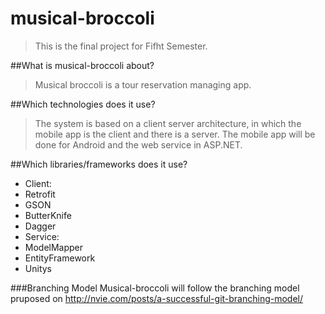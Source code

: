 # musical-broccoli
> This is the final project for Fifht Semester.

##What is musical-broccoli about?
>Musical broccoli is a tour reservation managing app.

##Which technologies does it use?
>The system is based on a client server architecture, in which the mobile app is the client and there is a server. The mobile app will be done for Android and the web service in ASP.NET.

##Which libraries/frameworks does it use?
- Client:
 - Retrofit
 - GSON
 - ButterKnife
 - Dagger
- Service:
 - ModelMapper
 - EntityFramework
 - Unitys
 
 ###Branching Model
 Musical-broccoli will follow the branching model pruposed on http://nvie.com/posts/a-successful-git-branching-model/
 
 
